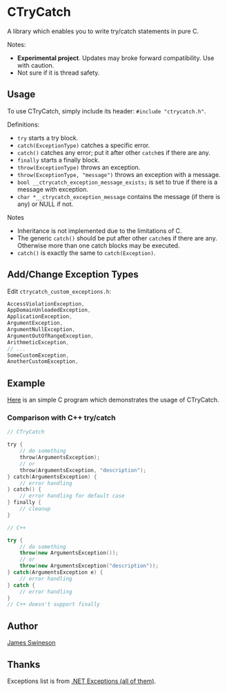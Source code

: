 # CTryCatch

A library which enables you to write try/catch statements in pure C. 

Notes: 

 * **Experimental project**. Updates may broke forward compatibility. Use with caution. 
 * Not sure if it is thread safety.

## Usage

To use CTryCatch, simply include its header: `#include "ctrycatch.h"`. 

Definitions: 

 * `try` starts a try block.
 * `catch(ExceptionType)` catches a specific error.
 * `catch()` catches any error; put it after other `catch`es if there are any. 
 * `finally` starts a finally block. 
 * `throw(ExceptionType)` throws an exception. 
 * `throw(ExceptionType, "message")` throws an exception with a message. 
 * `bool __ctrycatch_exception_message_exists;` is set to true if there is a message with exception. 
 * `char *__ctrycatch_exception_message` contains the message (if there is any) or NULL if not. 
 
Notes 

 * Inheritance is not implemented due to the limitations of C. 
 * The generic `catch()` should be put after other `catch`es if there are any. Otherwise more than one catch blocks may be executed. 
 * `catch()` is exactly the same to `catch(Exception)`.
 
## Add/Change Exception Types

Edit `ctrycatch_custom_exceptions.h`: 

```C
AccessViolationException,
AppDomainUnloadedException,
ApplicationException,
ArgumentException,
ArgumentNullException,
ArgumentOutOfRangeException,
ArithmeticException,
// ...
SomeCustomException,
AnotherCustomException,
```

## Example

[Here](https://github.com/Jamesits/CTryCatch/blob/master/tests/CTryCatchTest/CTryCatchTest/main.c) is an simple C program which demonstrates the usage of CTryCatch. 

### Comparison with C++ try/catch

```C
// CTryCatch

try {
	// do something
	throw(ArgumentsException);
	// or
	throw(ArgumentsException, "description");
} catch(ArgumentsException) {
	// error handling
} catch() {
	// error handling for default case
} finally {
	// cleanup
}
```

```C++
// C++

try {
	// do something
	throw(new ArgumentsException());
	// or
	throw(new ArgumentsException("description"));
} catch(ArgumentsException e) {
	// error handling
} catch {
	// error handling
}
// C++ doesn't support finally
```

## Author

[James Swineson](https://swineson.me)

## Thanks

Exceptions list is from [.NET Exceptions (all of them)](https://mikevallotton.wordpress.com/2009/07/08/net-exceptions-all-of-them/).